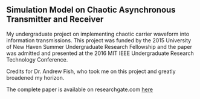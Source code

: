 ## Simulation Model on Chaotic Asynchronous Transmitter and Receiver 

My undergraduate project on implementing chaotic carrier waveform into information transmissions. This project was funded by the 2015 University of New Haven Summer Undergraduate Research Fellowship and the paper was admitted and presented at the 2016 MIT IEEE Undergraduate Research Technology Conference. 

Credits for Dr. Andrew Fish, who took me on this project and greatly broadened my horizon.

The complete paper is available on researchgate.com [here](https://github.com/amandazhuyilan/Boston-Post-Rd-Chaos-Simulation/blob/master/msw_usltr_format_Simulation_Chaos.pdf)
